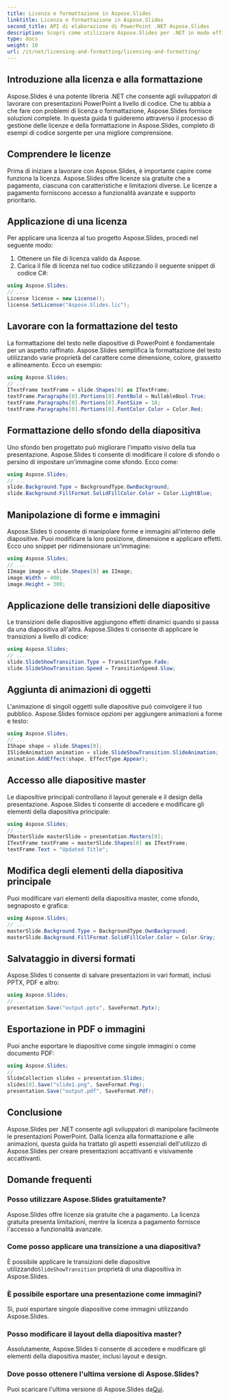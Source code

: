```yaml
---
title: Licenza e formattazione in Aspose.Slides
linktitle: Licenza e formattazione in Aspose.Slides
second_title: API di elaborazione di PowerPoint .NET Aspose.Slides
description: Scopri come utilizzare Aspose.Slides per .NET in modo efficace dalle licenze alla formattazione, alle animazioni e altro ancora. Crea presentazioni accattivanti senza sforzo.
type: docs
weight: 10
url: /it/net/licensing-and-formatting/licensing-and-formatting/
---
```


## Introduzione alla licenza e alla formattazione

Aspose.Slides è una potente libreria .NET che consente agli sviluppatori di lavorare con presentazioni PowerPoint a livello di codice. Che tu abbia a che fare con problemi di licenza o formattazione, Aspose.Slides fornisce soluzioni complete. In questa guida ti guideremo attraverso il processo di gestione delle licenze e della formattazione in Aspose.Slides, completo di esempi di codice sorgente per una migliore comprensione.

## Comprendere le licenze

Prima di iniziare a lavorare con Aspose.Slides, è importante capire come funziona la licenza. Aspose.Slides offre licenze sia gratuite che a pagamento, ciascuna con caratteristiche e limitazioni diverse. Le licenze a pagamento forniscono accesso a funzionalità avanzate e supporto prioritario.

## Applicazione di una licenza

Per applicare una licenza al tuo progetto Aspose.Slides, procedi nel seguente modo:

1. Ottenere un file di licenza valido da Aspose.
2. Carica il file di licenza nel tuo codice utilizzando il seguente snippet di codice C#:

```csharp
using Aspose.Slides;
// ...
License license = new License();
license.SetLicense("Aspose.Slides.lic");
```

## Lavorare con la formattazione del testo

La formattazione del testo nelle diapositive di PowerPoint è fondamentale per un aspetto raffinato. Aspose.Slides semplifica la formattazione del testo utilizzando varie proprietà del carattere come dimensione, colore, grassetto e allineamento. Ecco un esempio:

```csharp
using Aspose.Slides;
// ...
ITextFrame textFrame = slide.Shapes[0] as ITextFrame;
textFrame.Paragraphs[0].Portions[0].FontBold = NullableBool.True;
textFrame.Paragraphs[0].Portions[0].FontSize = 18;
textFrame.Paragraphs[0].Portions[0].FontColor.Color = Color.Red;
```

## Formattazione dello sfondo della diapositiva

Uno sfondo ben progettato può migliorare l'impatto visivo della tua presentazione. Aspose.Slides ti consente di modificare il colore di sfondo o persino di impostare un'immagine come sfondo. Ecco come:

```csharp
using Aspose.Slides;
// ...
slide.Background.Type = BackgroundType.OwnBackground;
slide.Background.FillFormat.SolidFillColor.Color = Color.LightBlue;
```

## Manipolazione di forme e immagini

Aspose.Slides ti consente di manipolare forme e immagini all'interno delle diapositive. Puoi modificare la loro posizione, dimensione e applicare effetti. Ecco uno snippet per ridimensionare un'immagine:

```csharp
using Aspose.Slides;
// ...
IImage image = slide.Shapes[0] as IImage;
image.Width = 400;
image.Height = 300;
```

## Applicazione delle transizioni delle diapositive

Le transizioni delle diapositive aggiungono effetti dinamici quando si passa da una diapositiva all'altra. Aspose.Slides ti consente di applicare le transizioni a livello di codice:

```csharp
using Aspose.Slides;
// ...
slide.SlideShowTransition.Type = TransitionType.Fade;
slide.SlideShowTransition.Speed = TransitionSpeed.Slow;
```

## Aggiunta di animazioni di oggetti

L'animazione di singoli oggetti sulle diapositive può coinvolgere il tuo pubblico. Aspose.Slides fornisce opzioni per aggiungere animazioni a forme e testo:

```csharp
using Aspose.Slides;
// ...
IShape shape = slide.Shapes[0];
ISlideAnimation animation = slide.SlideShowTransition.SlideAnimation;
animation.AddEffect(shape, EffectType.Appear);
```

## Accesso alle diapositive master

Le diapositive principali controllano il layout generale e il design della presentazione. Aspose.Slides ti consente di accedere e modificare gli elementi della diapositiva principale:

```csharp
using Aspose.Slides;
// ...
IMasterSlide masterSlide = presentation.Masters[0];
ITextFrame textFrame = masterSlide.Shapes[0] as ITextFrame;
textFrame.Text = "Updated Title";
```

## Modifica degli elementi della diapositiva principale

Puoi modificare vari elementi della diapositiva master, come sfondo, segnaposto e grafica:

```csharp
using Aspose.Slides;
// ...
masterSlide.Background.Type = BackgroundType.OwnBackground;
masterSlide.Background.FillFormat.SolidFillColor.Color = Color.Gray;
```

## Salvataggio in diversi formati

Aspose.Slides ti consente di salvare presentazioni in vari formati, inclusi PPTX, PDF e altro:

```csharp
using Aspose.Slides;
// ...
presentation.Save("output.pptx", SaveFormat.Pptx);
```

## Esportazione in PDF o immagini

Puoi anche esportare le diapositive come singole immagini o come documento PDF:

```csharp
using Aspose.Slides;
// ...
SlideCollection slides = presentation.Slides;
slides[0].Save("slide1.png", SaveFormat.Png);
presentation.Save("output.pdf", SaveFormat.Pdf);
```

## Conclusione

Aspose.Slides per .NET consente agli sviluppatori di manipolare facilmente le presentazioni PowerPoint. Dalla licenza alla formattazione e alle animazioni, questa guida ha trattato gli aspetti essenziali dell'utilizzo di Aspose.Slides per creare presentazioni accattivanti e visivamente accattivanti.

## Domande frequenti

### Posso utilizzare Aspose.Slides gratuitamente?

Aspose.Slides offre licenze sia gratuite che a pagamento. La licenza gratuita presenta limitazioni, mentre la licenza a pagamento fornisce l'accesso a funzionalità avanzate.

### Come posso applicare una transizione a una diapositiva?

 È possibile applicare le transizioni delle diapositive utilizzando`SlideShowTransition` proprietà di una diapositiva in Aspose.Slides.

### È possibile esportare una presentazione come immagini?

Sì, puoi esportare singole diapositive come immagini utilizzando Aspose.Slides.

### Posso modificare il layout della diapositiva master?

Assolutamente, Aspose.Slides ti consente di accedere e modificare gli elementi della diapositiva master, inclusi layout e design.

### Dove posso ottenere l'ultima versione di Aspose.Slides?

 Puoi scaricare l'ultima versione di Aspose.Slides da[Qui](https://releases.aspose.com/slides/net/).